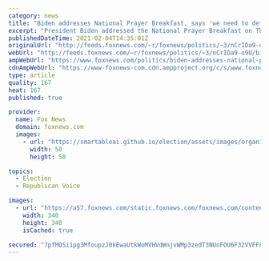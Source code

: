 ```yaml
---
category: news
title: "Biden addresses National Prayer Breakfast, says 'we need to defeat political extremism'"
excerpt: "President Biden addressed the National Prayer Breakfast on Thursday, saying the country needs to \"defeat political extremism\" and rely on \"faith to guide us out of the darkness and into the light\" amid the coronavirus pandemic."
publishedDateTime: 2021-02-04T14:35:01Z
originalUrl: "http://feeds.foxnews.com/~r/foxnews/politics/~3/nCrIDa9-o9U/biden-addresses-national-prayer-breakfast"
webUrl: "http://feeds.foxnews.com/~r/foxnews/politics/~3/nCrIDa9-o9U/biden-addresses-national-prayer-breakfast"
ampWebUrl: "https://www.foxnews.com/politics/biden-addresses-national-prayer-breakfast.amp"
cdnAmpWebUrl: "https://www-foxnews-com.cdn.ampproject.org/c/s/www.foxnews.com/politics/biden-addresses-national-prayer-breakfast.amp"
type: article
quality: 167
heat: 167
published: true

provider:
  name: Fox News
  domain: foxnews.com
  images:
    - url: "https://smartableai.github.io/election/assets/images/organizations/foxnews.com-50x50.jpg"
      width: 50
      height: 50

topics:
  - Election
  - Republican Voice

images:
  - url: "https://a57.foxnews.com/static.foxnews.com/foxnews.com/content/uploads/2020/10/340/340/brooke-singman-headshot.jpg?ve=1&tl=1"
    width: 340
    height: 340
    isCached: true

secured: "7pfMOSi1pg3MfoupzJ0kEwaUtkWoMVHVdWnjvWMp3zedT3NUnFOU6F32VVFF8Itj+4EGr3d1OdcNU4Imva3N28kr2+lcK5+Zbz/iGBEBswBKTtaGl+uRGszQrPP4Oqs6epWkLP0dN3DKEavjzlDSbkw7FTkKc8A63ZZ46zplYcXdqAYpmiAs9tPewxZ7uEQMQodOFItLOn0LVSuJNRU07yJ5tWscTlVvcMbda1ENl5zhWjV2sBV6C7fVwOWm3yhUhzRHO/iyV+qJIKdH44TL2eVe8uBMO55rlO40FvKrOHD6k+b+OLkjKg/a8C5bvtyF4Rja2/J/I741KVC1T5jUJzZdjRh74uIySgjEGZO5U48=;+KNHqZozImRFQ2K0axV0PQ=="
---
```


